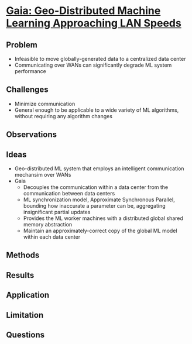 # [Gaia: Geo-Distributed Machine Learning Approaching LAN Speeds](https://www.usenix.org/system/files/conference/nsdi17/nsdi17-hsieh.pdf)
## Problem
- Infeasible to move globally-generated data to a centralized data center
- Communicating over WANs can significantly degrade ML system performance

## Challenges
- Minimize communication
- General enough to be applicable to a wide variety of ML algorithms, without requiring any algorithm changes

## Observations

## Ideas
- Geo-distributed ML system that employs an intelligent communication mechansim over WANs
- Gaia
    - Decouples the communication within a data center from the communication between data centers
    - ML synchronization model, Approximate Synchronous Parallel, bounding how inaccurate a parameter can be, aggregating insignificant partial updates
    - Provides the ML worker machines with a distributed global shared memory abstraction
    - Maintain an approximately-correct copy of the global ML model within each data center

## Methods

## Results

## Application

## Limitation

## Questions